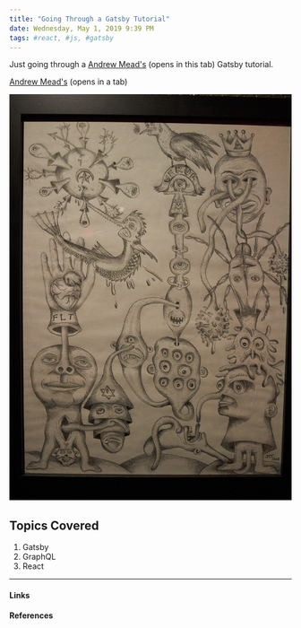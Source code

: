 ```yaml
---
title: "Going Through a Gatsby Tutorial"
date: Wednesday, May 1, 2019 9:39 PM
tags: #react, #js, #gatsby
---
```


Just going through a [Andrew Mead's](https://www.mead.io) (opens in this tab) Gatsby tutorial.

<a href="https://www.mead.io" target="_blank">Andrew Mead's</a> (opens in a tab)

![Cohen's art I purchased](./cohenart_0025.jpg)

## Topics Covered

1. Gatsby
2. GraphQL
3. React




---

#### Links


#### References
